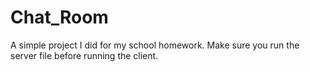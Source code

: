 # Chat_Room

A simple project I did for my school homework. Make sure you run the server file before running the client.

